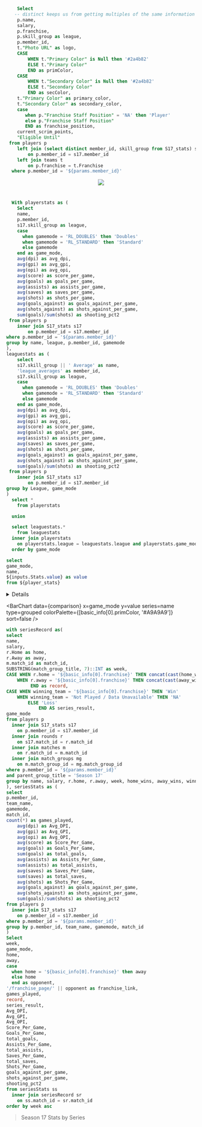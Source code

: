 ```sql basic_info
    Select
   -- distinct keeps us from getting multiples of the same information in the basic_info table 
    p.name,
    salary,
    p.franchise,
    p.skill_group as league,
    p.member_id,
    t."Photo URL" as logo,
    CASE
        WHEN t."Primary Color" is Null then '#2a4b82'
        ELSE t."Primary Color"
        END as primColor,
    CASE 
        WHEN t."Secondary Color" is Null then '#2a4b82'
        ELSE t."Secondary Color"
        END as secColor,
    t."Primary Color" as primary_color,
    t."Secondary Color" as secondary_color,
    case
       when p."Franchise Staff Position" = 'NA' then 'Player'
       else p."Franchise Staff Position"
       END as franchise_position,
    current_scrim_points,
    "Eligible Until"
 from players p
    left join (select distinct member_id, skill_group from S17_stats) s17
        on p.member_id = s17.member_id
    left join teams t
        on p.franchise = t.Franchise
  where p.member_id = '${params.member_id}'
```

<LastRefreshed prefix="Data last updated"/>

<center><img src={basic_info[0].logo} class="h-16" /></center>

# <center> <Value data={basic_info} column=name /> </center>

<DataTable data={basic_info} >
    <Column id=salary align=center />
    <Column id=franchise align=center />
    <Column id=league align=center />
    <Column id=franchise_position align=center />
    <Column id=current_scrim_points align=center contentType=colorscale scaleColor={['#ce5050','white']} colorBreakpoints={[0, 30]} />
    <Column id="Eligible Until" align=center />
</DataTable>



```sql player_stats
  With playerstats as (
    Select
    name,
    p.member_id,
    s17.skill_group as league,
    case
      when gamemode = 'RL_DOUBLES' then 'Doubles'
      when gamemode = 'RL_STANDARD' then 'Standard'
      else gamemode
    end as game_mode,
    avg(dpi) as avg_dpi,
    avg(gpi) as avg_gpi,
    avg(opi) as avg_opi,
    avg(score) as score_per_game,
    avg(goals) as goals_per_game,
    avg(assists) as assists_per_game,
    avg(saves) as saves_per_game,
    avg(shots) as shots_per_game,
    avg(goals_against) as goals_against_per_game,
    avg(shots_against) as shots_against_per_game,
    sum(goals)/sum(shots) as shooting_pct2
 from players p
    inner join S17_stats s17 
        on p.member_id = s17.member_id
where p.member_id = '${params.member_id}'
group by name, league, p.member_id, gamemode
),
leaguestats as (
    select
    s17.skill_group || ' Average' as name,
    'league_averages' as member_id,
    s17.skill_group as league,
    case
      when gamemode = 'RL_DOUBLES' then 'Doubles'
      when gamemode = 'RL_STANDARD' then 'Standard'
      else gamemode
    end as game_mode,
    avg(dpi) as avg_dpi,
    avg(gpi) as avg_gpi,
    avg(opi) as avg_opi,
    avg(score) as score_per_game,
    avg(goals) as goals_per_game,
    avg(assists) as assists_per_game,
    avg(saves) as saves_per_game,
    avg(shots) as shots_per_game,
    avg(goals_against) as goals_against_per_game,
    avg(shots_against) as shots_against_per_game,
    sum(goals)/sum(shots) as shooting_pct2
 from players p
    inner join S17_stats s17
        on p.member_id = s17.member_id
group by League, game_mode
)
  select *
    from playerstats

  union

  select leaguestats.*
    from leaguestats
  inner join playerstats 
    on playerstats.league = leaguestats.league and playerstats.game_mode = leaguestats.game_mode
  order by game_mode
```

```sql comparison
select
game_mode,
name,
${inputs.Stats.value} as value
from ${player_stats}
```

<Details title="Season 17 Player Match Averages">

<p>Below you can use the dropdown to choose the statistic you would like to display. </p>
<p><b>Note:</b> If no information appears then you do not have any statistical data to display. </p>

</Details>

<Dropdown name=Stats defaultValue=score_per_game>
    <DropdownOption value=avg_dpi valueLabel=DPI />
    <DropdownOption value=avg_gpi valueLabel="Sprocket Rating" />
    <DropdownOption value=avg_opi valueLabel=OPI />
    <DropdownOption value=score_per_game valueLabel=Score />
    <DropdownOption value=goals_per_game valueLabel=Goals />
    <DropdownOption value=assists_per_game valueLabel=Assists />
    <DropdownOption value=saves_per_game valueLabel=Saves />
    <DropdownOption value=shots_per_game valueLabel=Shots />
    <DropdownOption value=goals_against_per_game valueLabel="Goals Against" />
    <DropdownOption value=shots_against_per_game valueLabel="Shots Against"/>
    <DropdownOption value=shooting_pct2 valueLabel="Shooting %" />
</Dropdown>

<BarChart 
data={comparison}
x=game_mode
y=value
series=name
type=grouped
colorPalette={[basic_info[0].primColor, '#A9A9A9']}
sort=false
/>

```sql playerSeries
with seriesRecord as(
select 
name,
salary,
r.Home as home,
r.Away as away,
m.match_id as match_id,
SUBSTRING(match_group_title, 7)::INT as week,
CASE WHEN r.home = '${basic_info[0].franchise}' THEN concat(cast(home_wins as integer), ' - ', cast(away_wins as integer))   
    WHEN r.away = '${basic_info[0].franchise}' THEN concat(cast(away_wins as integer), ' - ', cast(home_wins as integer))
         END as record,
CASE WHEN winning_team = '${basic_info[0].franchise}' THEN 'Win' 
    WHEN winning_team = 'Not Played / Data Unavailable' THEN 'NA'
        ELSE 'Loss' 
            END AS series_result,
game_mode
from players p
  inner join S17_stats s17
    on p.member_id = s17.member_id
  inner join rounds r
    on s17.match_id = r.match_id
  inner join matches m
    on r.match_id = m.match_id
  inner join match_groups mg
    on m.match_group_id = mg.match_group_id
where p.member_id = '${params.member_id}'
and parent_group_title = 'Season 17'
group by name, salary, r.home, r.away, week, home_wins, away_wins, winning_team, game_mode, m.match_id
), seriesStats as (
select 
p.member_id,
team_name,
gamemode,
match_id,
count(*) as games_played,
    avg(dpi) as Avg_DPI,
    avg(gpi) as Avg_GPI,
    avg(opi) as Avg_OPI,
    avg(score) as Score_Per_Game,
    avg(goals) as Goals_Per_Game,
    sum(goals) as total_goals,
    avg(assists) as Assists_Per_Game,
    sum(assists) as total_assists,
    avg(saves) as Saves_Per_Game,
    sum(saves) as total_saves,
    avg(shots) as Shots_Per_Game,
    avg(goals_against) as goals_against_per_game,
    avg(shots_against) as shots_against_per_game,
    sum(goals)/sum(shots) as shooting_pct2
from players p
  inner join S17_stats s17
    on p.member_id = s17.member_id
where p.member_id = '${params.member_id}'
group by p.member_id, team_name, gamemode, match_id
)
Select
week,
game_mode,
home,
away,
case
  when home = '${basic_info[0].franchise}' then away
  else home
  end as opponent,
'/franchise_page/' || opponent as franchise_link,
games_played,
record,
series_result,
Avg_DPI,
Avg_GPI,
Avg_OPI,
Score_Per_Game,
Goals_Per_Game,
total_goals,
Assists_Per_Game,
total_assists,
Saves_Per_Game,
total_saves,
Shots_Per_Game,
goals_against_per_game,
shots_against_per_game,
shooting_pct2
from seriesStats ss
  inner join seriesRecord sr
    on ss.match_id = sr.match_id
order by week asc 
```

>Season 17 Stats by Series
<DataTable data={playerSeries} rows=20 rowShading=true headerColor='{basic_info[0].primColor}' headerFontColor=white compact=true wrapTitles=true>
    <Column id=week align=center />
    <Column id=game_mode align=center />
    <Column id=franchise_link contentType=link linkLabel=opponent title=Opponent align=center />
    <Column id=games_played align=center />
    <Column id=record align=center />
    <Column id=series_result align=center />
    <Column id=Avg_GPI title="Sprocket Rating" align=center />
    <Column id=Avg_OPI align=center />
    <Column id=Avg_DPI align=center />
    <Column id=Score_Per_Game title="Score/Game" align=center />
    <Column id=Goals_Per_Game title="Goals/Game" align=center />
    <Column id=total_goals align=center />
    <Column id=Assists_Per_Game title="Assists/Game" align=center />
    <Column id=total_assists align=center />
    <Column id=Saves_Per_Game title="Saves/Game" align=center />
    <Column id=total_saves align=center />
    <Column id=Shots_Per_Game title="Shots/Game" align=center />
    <Column id=goals_against_per_game title="Goals Against/Game" align=center />
    <Column id=shots_against_per_game title="Shots Against/Game"align=center />
    <Column id=shooting_pct2 align=center />
</DataTable>
